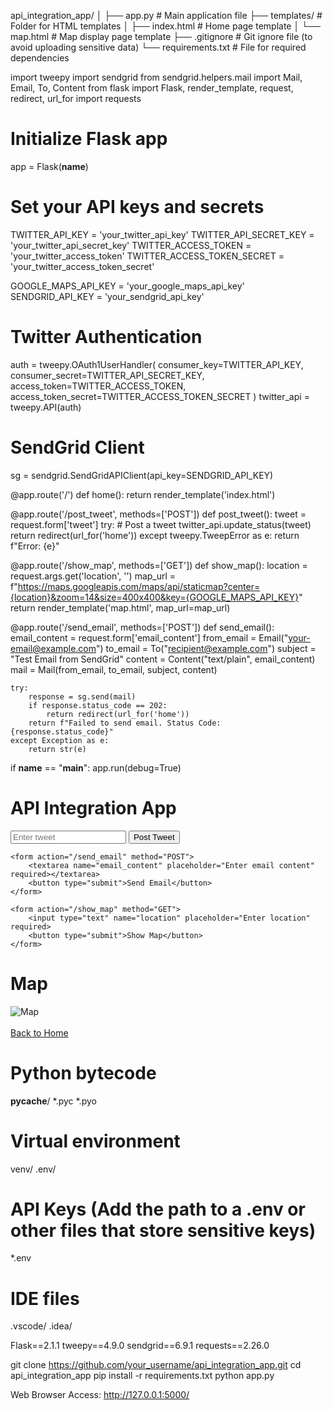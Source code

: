 api_integration_app/
│
├── app.py                # Main application file
├── templates/            # Folder for HTML templates
│   ├── index.html        # Home page template
│   └── map.html          # Map display page template
├── .gitignore            # Git ignore file (to avoid uploading sensitive data)
└── requirements.txt      # File for required dependencies


import tweepy
import sendgrid
from sendgrid.helpers.mail import Mail, Email, To, Content
from flask import Flask, render_template, request, redirect, url_for
import requests

# Initialize Flask app
app = Flask(__name__)

# Set your API keys and secrets
TWITTER_API_KEY = 'your_twitter_api_key'
TWITTER_API_SECRET_KEY = 'your_twitter_api_secret_key'
TWITTER_ACCESS_TOKEN = 'your_twitter_access_token'
TWITTER_ACCESS_TOKEN_SECRET = 'your_twitter_access_token_secret'

GOOGLE_MAPS_API_KEY = 'your_google_maps_api_key'
SENDGRID_API_KEY = 'your_sendgrid_api_key'

# Twitter Authentication
auth = tweepy.OAuth1UserHandler(
    consumer_key=TWITTER_API_KEY,
    consumer_secret=TWITTER_API_SECRET_KEY,
    access_token=TWITTER_ACCESS_TOKEN,
    access_token_secret=TWITTER_ACCESS_TOKEN_SECRET
)
twitter_api = tweepy.API(auth)

# SendGrid Client
sg = sendgrid.SendGridAPIClient(api_key=SENDGRID_API_KEY)

@app.route('/')
def home():
    return render_template('index.html')

@app.route('/post_tweet', methods=['POST'])
def post_tweet():
    tweet = request.form['tweet']
    try:
        # Post a tweet
        twitter_api.update_status(tweet)
        return redirect(url_for('home'))
    except tweepy.TweepError as e:
        return f"Error: {e}"

@app.route('/show_map', methods=['GET'])
def show_map():
    location = request.args.get('location', '')
    map_url = f"https://maps.googleapis.com/maps/api/staticmap?center={location}&zoom=14&size=400x400&key={GOOGLE_MAPS_API_KEY}"
    return render_template('map.html', map_url=map_url)

@app.route('/send_email', methods=['POST'])
def send_email():
    email_content = request.form['email_content']
    from_email = Email("your-email@example.com")
    to_email = To("recipient@example.com")
    subject = "Test Email from SendGrid"
    content = Content("text/plain", email_content)
    mail = Mail(from_email, to_email, subject, content)

    try:
        response = sg.send(mail)
        if response.status_code == 202:
            return redirect(url_for('home'))
        return f"Failed to send email. Status Code: {response.status_code}"
    except Exception as e:
        return str(e)

if __name__ == "__main__":
    app.run(debug=True)


<!DOCTYPE html>
<html>
<head>
    <title>API Integration App</title>
</head>
<body>
    <h1>API Integration App</h1>
    <form action="/post_tweet" method="POST">
        <input type="text" name="tweet" placeholder="Enter tweet" required>
        <button type="submit">Post Tweet</button>
    </form>

    <form action="/send_email" method="POST">
        <textarea name="email_content" placeholder="Enter email content" required></textarea>
        <button type="submit">Send Email</button>
    </form>

    <form action="/show_map" method="GET">
        <input type="text" name="location" placeholder="Enter location" required>
        <button type="submit">Show Map</button>
    </form>
</body>
</html>


<!DOCTYPE html>
<html>
<head>
    <title>Map Display</title>
</head>
<body>
    <h1>Map</h1>
    <img src="{{ map_url }}" alt="Map">
    <br><br>
    <a href="/">Back to Home</a>
</body>
</html>


# Python bytecode
__pycache__/
*.pyc
*.pyo

# Virtual environment
venv/
.env/

# API Keys (Add the path to a .env or other files that store sensitive keys)
*.env

# IDE files
.vscode/
.idea/


Flask==2.1.1
tweepy==4.9.0
sendgrid==6.9.1
requests==2.26.0


git clone https://github.com/your_username/api_integration_app.git
cd api_integration_app
pip install -r requirements.txt
python app.py

Web Browser Access: http://127.0.0.1:5000/

